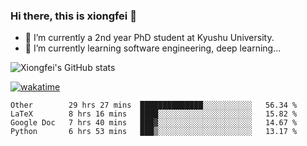 ### Hi there, this is xiongfei 👋


- 🔭 I’m currently a 2nd year PhD student at Kyushu University.
- 🌱 I’m currently learning software engineering, deep learning...

<!--
**Toma62299781/Toma62299781** is a ✨ _special_ ✨ repository because its `README.md` (this file) appears on your GitHub profile.
Here are some ideas to get you started:
-->

![Xiongfei's GitHub stats](https://github-readme-stats.vercel.app/api?username=Toma62299781)


[![wakatime](https://wakatime.com/badge/user/9e8d5516-d162-43e7-9563-87295d455a71.svg)](https://wakatime.com/@9e8d5516-d162-43e7-9563-87295d455a71)

<!--START_SECTION:waka-->
```text
Other        29 hrs 27 mins  ██████████████░░░░░░░░░░░   56.34 % 
LaTeX        8 hrs 16 mins   ████░░░░░░░░░░░░░░░░░░░░░   15.82 % 
Google Doc   7 hrs 40 mins   ███▓░░░░░░░░░░░░░░░░░░░░░   14.67 % 
Python       6 hrs 53 mins   ███▒░░░░░░░░░░░░░░░░░░░░░   13.17 % 
```
<!--END_SECTION:waka-->

